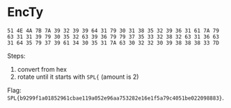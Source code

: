 # EncTy

```
51 4E 4A 7B 7A 39 32 39 39 64 31 79 30 31 38 35 32 39 36 31 61 7A 79 63 31 31 39 79 30 35 32 63 39 36 79 79 37 35 33 32 38 32 63 31 36 63 31 64 35 79 37 39 61 34 30 35 31 7A 63 30 32 32 30 39 38 38 38 33 7D
```

Steps:

1. convert from hex
2. rotate until it starts with `SPL{` (amount is 2)

Flag: `SPL{b9299f1a01852961cbae119a052e96aa753282e16e1f5a79c4051be022098883}`.
